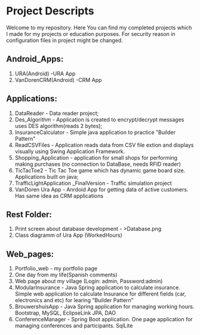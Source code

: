 Project Descripts
=======
Welcome to my repository. Here You can find my completed projects which I made for my projects or education purposes.
For security reason in configuration files in project might be changed.


## Android_Apps:
1. URA(Android) -URA App
2. VanDorenCRM(Android) -CRM App

## Applications:
1. DataReader - Data reader project;
2. Des_Algorithm - Application is created to encrypt/decrypt messages uses DES algorithm(reads 2 bytes);
3. InsuranceCalculator - Simple java application to practice "Builder Pattern"
4. ReadCSVFiles - Application reads data from CSV file extion and displays visually using Swing Application Framework.
5. Shopping_Application - application for small shops for performing making purchases (no connection to DataBase, needs RFID reader)
6. TicTacToe2 -  Tic Tac Toe game which has dynamic game board size. Applications built on java;
7. TrafficLightApplication _FinalVersion - Traffic simulation project
8. VanDoren Ura App - Anrdoid App for getting data of active customers. Has same idea as CRM applications

## Rest Folder:
1. Print screen about database development - >Database.png
2. Class diagramm of Ura App (WorkedHours)
	
## Web_pages:
1. Portfolio_web - my portfolio page
2. One day from my life(Spanish comments)
3. Web page about my village (Login: admin, Password:admin)
4. ModularInsurance - Java Spring application to calculate insurance. Simple web application to calculate Insurance for different fields (car, electronics and etc) for learing "Builder Pattern"
5. BrouwershuisApp - Java Spring application for managing working hours. Bootstrap, MySQL, EclipseLink JPA, DAO 
6. ConferenceManager -  Spring Boot application. One page application for managing conferences and participants. SqlLite




	
